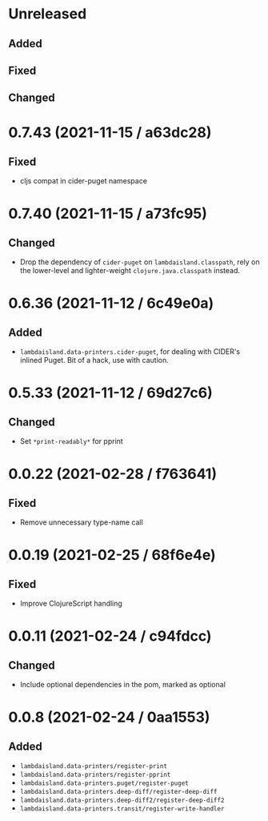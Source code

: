 # Unreleased

## Added

## Fixed

## Changed

# 0.7.43 (2021-11-15 / a63dc28)

## Fixed

- cljs compat in cider-puget namespace

# 0.7.40 (2021-11-15 / a73fc95)

## Changed

- Drop the dependency of `cider-puget` on `lambdaisland.classpath`, rely on the
  lower-level and lighter-weight `clojure.java.classpath` instead.

# 0.6.36 (2021-11-12 / 6c49e0a)

## Added

- `lambdaisland.data-printers.cider-puget`, for dealing with CIDER's inlined
  Puget. Bit of a hack, use with caution.

# 0.5.33 (2021-11-12 / 69d27c6)

## Changed

- Set `*print-readably*` for pprint

# 0.0.22 (2021-02-28 / f763641)

## Fixed

- Remove unnecessary type-name call

# 0.0.19 (2021-02-25 / 68f6e4e)

## Fixed

- Improve ClojureScript handling

# 0.0.11 (2021-02-24 / c94fdcc)

## Changed

- Include optional dependencies in the pom, marked as optional

# 0.0.8 (2021-02-24 / 0aa1553)

## Added

- `lambdaisland.data-printers/register-print`
- `lambdaisland.data-printers/register-pprint`
- `lambdaisland.data-printers.puget/register-puget`
- `lambdaisland.data-printers.deep-diff/register-deep-diff`
- `lambdaisland.data-printers.deep-diff2/register-deep-diff2`
- `lambdaisland.data-printers.transit/register-write-handler`